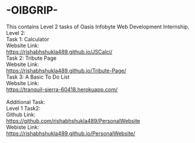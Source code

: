 # -OIBGRIP-
This contains Level 2 tasks of Oasis Infobyte Web Development Internship.\
Level 2:\
        Task 1: Calculator \
              Website Link: \
              https://rishabhshukla489.github.io/JSCalci/ \
        Task 2: Tribute Page  \
              Website Link:\
              https://rishabhshukla489.github.io/Tribute-Page/ \
        Task 3: A Basic To Do List \
              Website Link: \
              https://tranquil-sierra-60418.herokuapp.com/ \
        \
Additional Task: \
                Level 1 Task2: \
                Github Link: \
                https://github.com/rishabhshukla489/PersonalWebsite \
                Webiste Link: \
                https://rishabhshukla489.github.io/PersonalWebsite/ 
